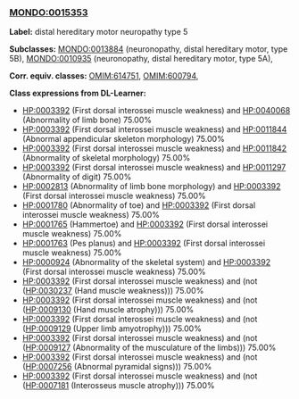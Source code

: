 
### [MONDO:0015353](http://purl.obolibrary.org/obo/MONDO_0015353)
**Label:** distal hereditary motor neuropathy type 5

**Subclasses:** [MONDO:0013884](http://purl.obolibrary.org/obo/MONDO_0013884) (neuronopathy, distal hereditary motor, type 5B), [MONDO:0010935](http://purl.obolibrary.org/obo/MONDO_0010935) (neuronopathy, distal hereditary motor, type 5A), 

**Corr. equiv. classes:** [OMIM:614751](http://purl.obolibrary.org/obo/OMIM_614751), [OMIM:600794](http://purl.obolibrary.org/obo/OMIM_600794), 

**Class expressions from DL-Learner:**

- [HP:0003392](http://purl.obolibrary.org/obo/HP_0003392) (First dorsal interossei muscle weakness) and [HP:0040068](http://purl.obolibrary.org/obo/HP_0040068) (Abnormality of limb bone) 75.00%
- [HP:0003392](http://purl.obolibrary.org/obo/HP_0003392) (First dorsal interossei muscle weakness) and [HP:0011844](http://purl.obolibrary.org/obo/HP_0011844) (Abnormal appendicular skeleton morphology) 75.00%
- [HP:0003392](http://purl.obolibrary.org/obo/HP_0003392) (First dorsal interossei muscle weakness) and [HP:0011842](http://purl.obolibrary.org/obo/HP_0011842) (Abnormality of skeletal morphology) 75.00%
- [HP:0003392](http://purl.obolibrary.org/obo/HP_0003392) (First dorsal interossei muscle weakness) and [HP:0011297](http://purl.obolibrary.org/obo/HP_0011297) (Abnormality of digit) 75.00%
- [HP:0002813](http://purl.obolibrary.org/obo/HP_0002813) (Abnormality of limb bone morphology) and [HP:0003392](http://purl.obolibrary.org/obo/HP_0003392) (First dorsal interossei muscle weakness) 75.00%
- [HP:0001780](http://purl.obolibrary.org/obo/HP_0001780) (Abnormality of toe) and [HP:0003392](http://purl.obolibrary.org/obo/HP_0003392) (First dorsal interossei muscle weakness) 75.00%
- [HP:0001765](http://purl.obolibrary.org/obo/HP_0001765) (Hammertoe) and [HP:0003392](http://purl.obolibrary.org/obo/HP_0003392) (First dorsal interossei muscle weakness) 75.00%
- [HP:0001763](http://purl.obolibrary.org/obo/HP_0001763) (Pes planus) and [HP:0003392](http://purl.obolibrary.org/obo/HP_0003392) (First dorsal interossei muscle weakness) 75.00%
- [HP:0000924](http://purl.obolibrary.org/obo/HP_0000924) (Abnormality of the skeletal system) and [HP:0003392](http://purl.obolibrary.org/obo/HP_0003392) (First dorsal interossei muscle weakness) 75.00%
- [HP:0003392](http://purl.obolibrary.org/obo/HP_0003392) (First dorsal interossei muscle weakness) and (not ([HP:0030237](http://purl.obolibrary.org/obo/HP_0030237) (Hand muscle weakness))) 75.00%
- [HP:0003392](http://purl.obolibrary.org/obo/HP_0003392) (First dorsal interossei muscle weakness) and (not ([HP:0009130](http://purl.obolibrary.org/obo/HP_0009130) (Hand muscle atrophy))) 75.00%
- [HP:0003392](http://purl.obolibrary.org/obo/HP_0003392) (First dorsal interossei muscle weakness) and (not ([HP:0009129](http://purl.obolibrary.org/obo/HP_0009129) (Upper limb amyotrophy))) 75.00%
- [HP:0003392](http://purl.obolibrary.org/obo/HP_0003392) (First dorsal interossei muscle weakness) and (not ([HP:0009127](http://purl.obolibrary.org/obo/HP_0009127) (Abnormality of the musculature of the limbs))) 75.00%
- [HP:0003392](http://purl.obolibrary.org/obo/HP_0003392) (First dorsal interossei muscle weakness) and (not ([HP:0007256](http://purl.obolibrary.org/obo/HP_0007256) (Abnormal pyramidal signs))) 75.00%
- [HP:0003392](http://purl.obolibrary.org/obo/HP_0003392) (First dorsal interossei muscle weakness) and (not ([HP:0007181](http://purl.obolibrary.org/obo/HP_0007181) (Interosseus muscle atrophy))) 75.00%


